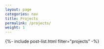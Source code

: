 ```yaml
---
layout: page
categories: nav
title: Projects
permalink: /projects/
weight: 1
---
```


{%- include post-list.html filter="projects" -%}
